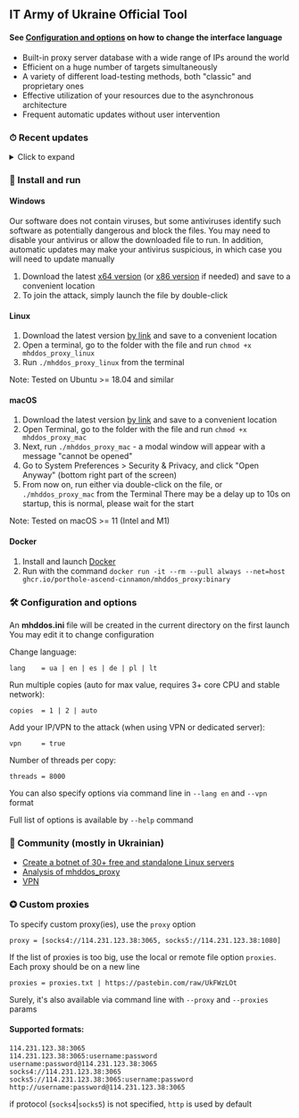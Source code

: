 ## IT Army of Ukraine Official Tool

#### See [Configuration and options](#-configuration-and-options) on how to change the interface language 

- Built-in proxy server database with a wide range of IPs around the world
- Efficient on a huge number of targets simultaneously
- A variety of different load-testing methods, both "classic" and proprietary ones
- Effective utilization of your resources due to the asynchronous architecture
- Frequent automatic updates without user intervention

### ⏱ Recent updates

<details>
<summary>Click to expand</summary>

- **10.07.2022** It is now possible to set options via mhddos.ini file. Added DE | PL | LT languages
- **08.07.2022**
    - For ease of install and protection against unauthorized use, the program is now distributed
      as an executable file
    - The ability to set own targets has been removed - IT Army of Ukraine targets are used
- **27.06.2022** Added Spanish localization - use flag `--lang es`
- **22.06.2022** Performance improvements. The `--debug` option is deprecated to avoid negative impact on performance
- **10.06.2022** Introduced `--proxy` option for providing custom proxies directly from command args
- **08.06.2022** Added `--copies auto` option to set the value automatically based on the resources available

</details>

### 💽 Install and run 

#### Windows

Our software does not contain viruses, but some antiviruses identify such software as potentially dangerous and block the files.
You may need to disable your antivirus or allow the downloaded file to run.
In addition, automatic updates may make your antivirus suspicious, in which case you will need to update manually

1. Download the latest [x64 version](https://github.com/porthole-ascend-cinnamon/mhddos_proxy_releases/releases/latest/download/mhddos_proxy_win.exe)
   (or [x86 version](https://github.com/porthole-ascend-cinnamon/mhddos_proxy_releases/releases/latest/download/mhddos_proxy_win_x86.exe) if needed)
   and save to a convenient location
2. To join the attack, simply launch the file by double-click

#### Linux

1. Download the latest
   version [by link](https://github.com/porthole-ascend-cinnamon/mhddos_proxy_releases/releases/latest/download/mhddos_proxy_linux)
   and save to a convenient location
2. Open a terminal, go to the folder with the file and run `chmod +x mhddos_proxy_linux`
3. Run `./mhddos_proxy_linux` from the terminal

Note: Tested on Ubuntu >= 18.04 and similar

#### macOS

1. Download the latest
   version [by link](https://github.com/porthole-ascend-cinnamon/mhddos_proxy_releases/releases/latest/download/mhddos_proxy_mac)
   and save to a convenient location
2. Open Terminal, go to the folder with the file and run `chmod +x mhddos_proxy_mac`
3. Next, run `./mhddos_proxy_mac` - a modal window will appear with a message "cannot be opened"
4. Go to System Preferences > Security & Privacy, and click "Open Anyway" (bottom right part of the screen)
5. From now on, run either via double-click on the file, or `./mhddos_proxy_mac` from the Terminal
   There may be a delay up to 10s on startup, this is normal, please wait for the start

Note: Tested on macOS >= 11 (Intel and M1)

#### Docker

1. Install and launch [Docker](https://docs.docker.com/desktop/#download-and-install)
2. Run with the command `docker run -it --rm --pull always --net=host ghcr.io/porthole-ascend-cinnamon/mhddos_proxy:binary`

### 🛠 Configuration and options

An **mhddos.ini** file will be created in the current directory on the first launch  
You may edit it to change configuration

Change language:

    lang    = ua | en | es | de | pl | lt

Run multiple copies (auto for max value, requires 3+ core CPU and stable network):

    copies  = 1 | 2 | auto

Add your IP/VPN to the attack (when using VPN or dedicated server):

    vpn     = true

Number of threads per copy:

    threads = 8000

You can also specify options via command line in `--lang en` and `--vpn` format

Full list of options is available by `--help` command

### 🐳 Community (mostly in Ukrainian)

- [Create a botnet of 30+ free and standalone Linux servers](https://auto-ddos.notion.site/dd91326ed30140208383ffedd0f13e5c)
- [Analysis of mhddos_proxy](https://telegra.ph/Anal%D1%96z-zasobu-mhddos-proxy-04-01)
- [VPN](https://auto-ddos.notion.site/VPN-5e45e0aadccc449e83fea45d56385b54)

### ✪ Custom proxies

To specify custom proxy(ies), use the `proxy` option

    proxy = [socks4://114.231.123.38:3065, socks5://114.231.123.38:1080]

If the list of proxies is too big, use the local or remote file option `proxies`. 
Each proxy should be on a new line

    proxies = proxies.txt | https://pastebin.com/raw/UkFWzLOt 

Surely, it's also available via command line with `--proxy` and `--proxies` params

#### Supported formats:

    114.231.123.38:3065
    114.231.123.38:3065:username:password
    username:password@114.231.123.38:3065
    socks4://114.231.123.38:3065
    socks5://114.231.123.38:3065:username:password
    http://username:password@114.231.123.38:3065

if protocol (`socks4`|`socks5`) is not specified, `http` is used by default
